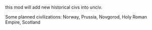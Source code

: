 this mod will add new historical civs into unciv.

Some planned civilizations: Norway, Prussia, Novgorod, Holy Roman Empire, Scotland
